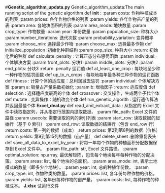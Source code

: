 #************Genetic_algorithm_updata.py************
Genetic_algorithm_updata:The main running script of the genetic algorithm
def __init__ :
        :param costs: 作物种植成本的列表
        :param prices: 各年作物价格的列表
        :param yields: 各年作物亩产量的列表
        :param area: 各地块面积的列表
        :param area_mode: 地块数量
        :param crop_type: 作物数量
        :param year: 年份数量
        :param population_size: 种群大小
        :param number_iterations: 迭代次数
        :param probability_variation: 变异概率
        :param choose_min: 选择最少作物
        :param choose_max: 选择最多作物
def initialize_population :初始化种群结构
        :param pop_size: 种群大小
        :return: 初始化后的种群
def calculate_penalty : 计算正态分布惩罚函数
        :param individual: 个体解决方案
        :param front_plots: 分块1
        :param middle_plots: 分块2
        :param end_plots: 分块3 
        :return: penalty 惩罚值
def at_least_one_crop : 每块地至少种一种作物的惩罚函数
def up_to_n_crops : 每块地每年最多种三种作物的惩罚函数
def fitness : 计算个体的适应度：总利润减去惩罚
        :param individual: 个体解决方案
        :param a: 销量占产量系数初始化
        :param b: 增收因子
        :return: 适应度值
def selection : 选择适应度最高的个体
def crossover : 交叉操作，生成两个子代个体
def mutate : 变异操作：随机改变个体
def run_genetic_algorith : 运行遗传算法并返回最佳个体
********************Excel_deal.py********************
def read_and_extract_data : 从指定的 Excel 文件中读取指定列，并从指定行范围内提取数据。
    :param file_path: Excel 文件的路径
    :param usecols: 需要读取的列的索引列表
    :param start_row: 读取数据的起始行（基于 0 索引）
    :param end_row: 读取数据的结束行（包含 end_row 行）
    :return costs: 第一列的数据（成本）
    :return prices: 第2到第8列的数据（价格）
    :return yields: 第9到第15列的数据（亩产量）
def delete_sheet :删除重复表头
def save_all_data_to_excel_by_year : 将每一年每个作物的种植面积分配数据保存到 Excel 文件中。
    :param file_path: str, Excel 文件路径。
    :param optimal_solution: np.array, 最优解矩阵，包含每个地块每年每种作物的分配决策。
    :param areas: list, 每个地块的总面积。
    :param area_mode: int, 表示土地模式的数量（即多少个地块）。
    :param year: int, 总的种植年份数。
    :param crop_type: int, 作物种类的数量。
    :param prices: list, 各年份每种作物的价格。
    :param yields: list, 各年份每种作物的亩产量。
    :param costs: list, 每种作物的种植成本。
    ********************J.xlsx********************
    试运行文件
